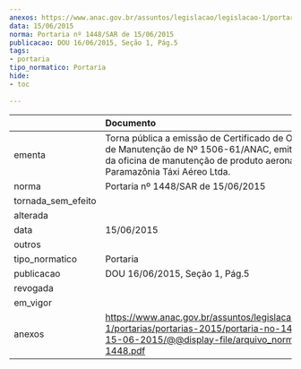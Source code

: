```yaml
---
anexos: https://www.anac.gov.br/assuntos/legislacao/legislacao-1/portarias/portarias-2015/portaria-no-1448-sar-de-15-06-2015/@@display-file/arquivo_norma/PA2015-1448.pdf
data: 15/06/2015
norma: Portaria nº 1448/SAR de 15/06/2015
publicacao: DOU 16/06/2015, Seção 1, Pág.5
tags:
- portaria
tipo_normatico: Portaria
hide: 
- toc 
 
---
```


|                    | Documento                                                                                                                                                                               |
|:-------------------|:----------------------------------------------------------------------------------------------------------------------------------------------------------------------------------------|
| ementa             | Torna pública a emissão de Certificado de Organização de Manutenção de Nº 1506-61/ANAC, emitido em favor da oficina de manutenção de produto aeronáutico - Paramazônia Táxi Aéreo Ltda. |
| norma              | Portaria nº 1448/SAR de 15/06/2015                                                                                                                                                      |
| tornada_sem_efeito |                                                                                                                                                                                         |
| alterada           |                                                                                                                                                                                         |
| data               | 15/06/2015                                                                                                                                                                              |
| outros             |                                                                                                                                                                                         |
| tipo_normatico     | Portaria                                                                                                                                                                                |
| publicacao         | DOU 16/06/2015, Seção 1, Pág.5                                                                                                                                                          |
| revogada           |                                                                                                                                                                                         |
| em_vigor           |                                                                                                                                                                                         |
| anexos             | https://www.anac.gov.br/assuntos/legislacao/legislacao-1/portarias/portarias-2015/portaria-no-1448-sar-de-15-06-2015/@@display-file/arquivo_norma/PA2015-1448.pdf                       |